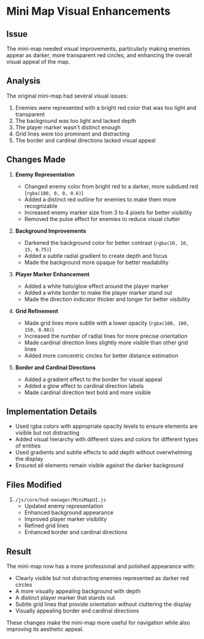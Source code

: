 # Mini Map Visual Enhancements

## Issue
The mini-map needed visual improvements, particularly making enemies appear as darker, more transparent red circles, and enhancing the overall visual appeal of the map.

## Analysis
The original mini-map had several visual issues:
1. Enemies were represented with a bright red color that was too light and transparent
2. The background was too light and lacked depth
3. The player marker wasn't distinct enough
4. Grid lines were too prominent and distracting
5. The border and cardinal directions lacked visual appeal

## Changes Made

1. **Enemy Representation**
   - Changed enemy color from bright red to a darker, more subdued red (`rgba(180, 0, 0, 0.6)`)
   - Added a distinct red outline for enemies to make them more recognizable
   - Increased enemy marker size from 3 to 4 pixels for better visibility
   - Removed the pulse effect for enemies to reduce visual clutter

2. **Background Improvements**
   - Darkened the background color for better contrast (`rgba(10, 10, 15, 0.75)`)
   - Added a subtle radial gradient to create depth and focus
   - Made the background more opaque for better readability

3. **Player Marker Enhancement**
   - Added a white halo/glow effect around the player marker
   - Added a white border to make the player marker stand out
   - Made the direction indicator thicker and longer for better visibility

4. **Grid Refinement**
   - Made grid lines more subtle with a lower opacity (`rgba(100, 100, 150, 0.08)`)
   - Increased the number of radial lines for more precise orientation
   - Made cardinal direction lines slightly more visible than other grid lines
   - Added more concentric circles for better distance estimation

5. **Border and Cardinal Directions**
   - Added a gradient effect to the border for visual appeal
   - Added a glow effect to cardinal direction labels
   - Made cardinal direction text bold and more visible

## Implementation Details
- Used rgba colors with appropriate opacity levels to ensure elements are visible but not distracting
- Added visual hierarchy with different sizes and colors for different types of entities
- Used gradients and subtle effects to add depth without overwhelming the display
- Ensured all elements remain visible against the darker background

## Files Modified
1. `/js/core/hud-manager/MiniMapUI.js`
   - Updated enemy representation
   - Enhanced background appearance
   - Improved player marker visibility
   - Refined grid lines
   - Enhanced border and cardinal directions

## Result
The mini-map now has a more professional and polished appearance with:
- Clearly visible but not distracting enemies represented as darker red circles
- A more visually appealing background with depth
- A distinct player marker that stands out
- Subtle grid lines that provide orientation without cluttering the display
- Visually appealing border and cardinal directions

These changes make the mini-map more useful for navigation while also improving its aesthetic appeal.